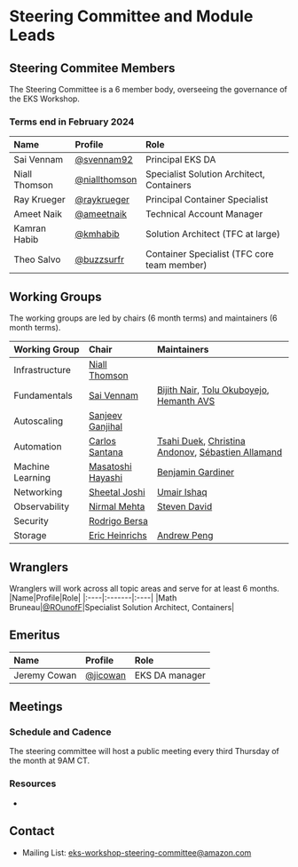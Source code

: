 # Steering Committee and Module Leads

## Steering Commitee Members

The Steering Committee is a 6 member body, overseeing the governance of the EKS Workshop.

### Terms end in February 2024

| Name          | Profile                                          | Role                                        |
| :------------ | :----------------------------------------------- | :------------------------------------------ |
| Sai Vennam    | [@svennam92](https://github.com/svennam92)       | Principal EKS DA                            |
| Niall Thomson | [@niallthomson](https://github.com/niallthomson) | Specialist Solution Architect, Containers   |
| Ray Krueger   | [@raykrueger](https://github.com/raykrueger)     | Principal Container Specialist              |
| Ameet Naik    | [@ameetnaik](https://github.com/ameetnaik)       | Technical Account Manager                   |
| Kamran Habib  | [@kmhabib](https://github.com/kmhabib)           | Solution Architect (TFC at large)           |
| Theo Salvo    | [@buzzsurfr](https://github.com/buzzsurfr)       | Container Specialist (TFC core team member) |

## Working Groups

The working groups are led by chairs (6 month terms) and maintainers (6 month terms).

| Working Group    | Chair                                              | Maintainers                                                                                                                                     |
| :--------------- | :------------------------------------------------- | :---------------------------------------------------------------------------------------------------------------------------------------------- |
| Infrastructure   | [Niall Thomson](https://github.com/niallthomson)   |                                                                                                                                                 |
| Fundamentals     | [Sai Vennam](https://github.com/svennam92)         | [Bijith Nair](https://github.com/bijithnair), [Tolu Okuboyejo](https://github.com/oktab1), [Hemanth AVS](https://github.com/hemanth-avs)        |
| Autoscaling      | [Sanjeev Ganjihal](https://github.com/sanjeevrg89) |                                                                                                                                                 |
| Automation       | [Carlos Santana](https://github.com/csantanapr)    | [Tsahi Duek](https://github.com/tsahiduek), [Christina Andonov](https://github.com/candonov), [Sébastien Allamand](https://github.com/allamand) |
| Machine Learning | [Masatoshi Hayashi](https://github.com/literalice) | [Benjamin Gardiner](https://github.com/bkgardiner)                                                                                              |
| Networking       | [Sheetal Joshi](https://github.com/sheetaljoshi)   | [Umair Ishaq](https://github.com/umairishaq)                                                                                                    |
| Observability    | [Nirmal Mehta](https://github.com/normalfaults)    | [Steven David](https://github.com/StevenDavid)                                                                                                  |
| Security         | [Rodrigo Bersa](https://github.com/rodrigobersa)   |                                                                                                                                                 |
| Storage          | [Eric Heinrichs](https://github.com/heinrichse)    | [Andrew Peng](https://github.com/pengc99)                                                                                                       |

## Wranglers

Wranglers will work across all topic areas and serve for at least 6 months.
|Name|Profile|Role|
|:----|:-------|:----|
|Math Bruneau|[@ROunofF](https://github.com/ROunofF)|Specialist Solution Architect, Containers|

## Emeritus

| Name         | Profile                                | Role           |
| :----------- | :------------------------------------- | :------------- |
| Jeremy Cowan | [@jicowan](https://github.com/jicowan) | EKS DA manager |

## Meetings

### Schedule and Cadence

The steering committee will host a public meeting every third Thursday of the month at 9AM CT. <!--update with Chime link-->

### Resources

- <!--add links to meeting notes and recordings-->

## Contact

- Mailing List: <eks-workshop-steering-committee@amazon.com>
